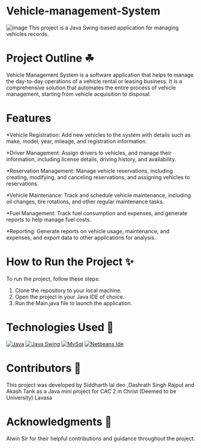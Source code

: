 # Vehicle-management-System #
![image](https://user-images.githubusercontent.com/118046310/236465130-64cf21f1-313b-4be3-abad-a733efb4d2bf.png "Admin Dashboard")
This project is a Java Swing-based application for managing vehicles records.

# Project Outline ☘ #
Vehicle Management System is a software application that helps to manage the day-to-day operations of a vehicle rental or leasing business. It is a comprehensive solution that automates the entire process of vehicle management, starting from vehicle acquisition to disposal.

# Features #

*Vehicle Registration: Add new vehicles to the system with details such as make, model, year, mileage, and registration information.

*Driver Management: Assign drivers to vehicles, and manage their information, including license details, driving history, and availability.

*Reservation Management: Manage vehicle reservations, including creating, modifying, and canceling reservations, and assigning vehicles to reservations.

*Vehicle Maintenance: Track and schedule vehicle maintenance, including oil changes, tire rotations, and other regular maintenance tasks.

*Fuel Management: Track fuel consumption and expenses, and generate reports to help manage fuel costs.

*Reporting: Generate reports on vehicle usage, maintenance, and expenses, and export data to other applications for analysis.

# How to Run the Project ✨ #

To run the project, follow these steps:

1. Clone the repository to your local machine.
2. Open the project in your Java IDE of choice.
3. Run the Main.java file to launch the application.

# Technologies Used 🎐 #
[![Java](https://img.shields.io/badge/JAVA-FAD7A0?style=for-the-badge)](https://www.java.com/)
[![Java Swing](https://img.shields.io/badge/JAVA_SWING-FAD7A0?style=for-the-badge)](https://docs.oracle.com/javase/tutorial/uiswing/)
[![MySql](https://img.shields.io/badge/MYSQL-FAD7A0?style=for-the-badge)](https://www.java.com/)
[![Netbeans Ide](https://img.shields.io/badge/NETBEANS-FAD7A0?style=for-the-badge)](https://www.java.com/)

# Contributors 🍟 #
This project was developed by Siddharth lal deo ,Dashrath Singh Rajput and Akash Tank as a Java mini project for CAC 2 in Christ (Deemed to be University) Lavasa

# Acknowledgments 🙏 #
Alwin Sir for their helpful contributions and guidance throughout the project.
